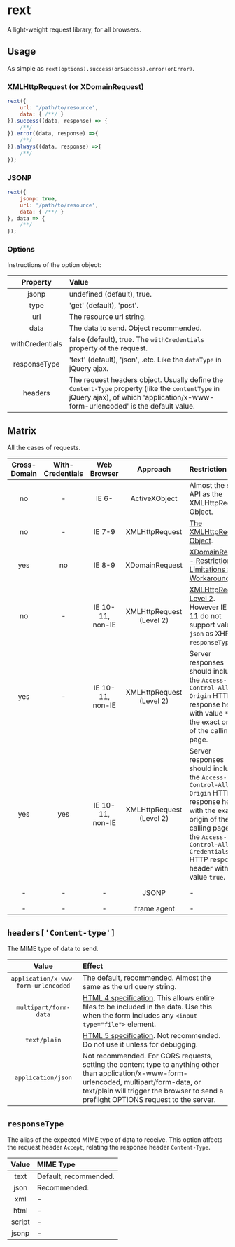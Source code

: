 # rext
A light-weight request library, for all browsers.

## Usage

As simple as `rext(options).success(onSuccess).error(onError)`.

### XMLHttpRequest (or XDomainRequest)

```js
rext({
    url: '/path/to/resource',
    data: { /**/ }
}).success((data, response) => {
    /**/
}).error((data, response) =>{
    /**/
}).always((data, response) =>{
    /**/
});
```

### JSONP

```js
rext({
    jsonp: true,
    url: '/path/to/resource',
    data: { /**/ }
}, data => {
    /**/
});
```

### Options

Instructions of the option object:

| Property | Value |
| :---: | :--- |
| jsonp | undefined (default), true. |
| type | 'get' (default), 'post'. |
| url | The resource url string. |
| data | The data to send. Object recommended. |
| withCredentials | false (default), true. The `withCredentials` property of the request. |
| responseType | 'text' (default), 'json', .etc. Like the `dataType` in jQuery ajax. |
| headers | The request headers object. Usually define the `Content-Type` property (like the `contentType` in jQuery ajax), of which 'application/x-www-form-urlencoded' is the default value. |

## Matrix
All the cases of requests.

| Cross-Domain | With-Credentials | Web Browser | Approach | Restriction | Security |
| :---: | :---: | :---: | :---: | :--- | :--- |
| no | - | IE 6- | ActiveXObject | Almost the same API as the XMLHttpRequest Object. | - |
| no | - | IE 7-9 | XMLHttpRequest | [The XMLHttpRequest Object](https://www.w3.org/TR/2006/WD-XMLHttpRequest-20060405/). | - |
| yes | no | IE 8-9 | XDomainRequest | [XDomainRequest - Restrictions, Limitations and Workarounds](https://blogs.msdn.microsoft.com/ieinternals/2010/05/13/xdomainrequest-restrictions-limitations-and-workarounds/) | - |
| no | - | IE 10-11, non-IE | XMLHttpRequest (Level 2) | [XMLHttpRequest Level 2](https://xhr.spec.whatwg.org/). However IE 10-11 do not support value `json` as XHR's `responseType`. | - |
| yes | - | IE 10-11, non-IE | XMLHttpRequest (Level 2) | Server responses should include the `Access-Control-Allow-Origin` HTTP response header with value `*`, or the exact origin of the calling page. | - |
| yes | yes | IE 10-11, non-IE | XMLHttpRequest (Level 2) | Server responses should include the `Access-Control-Allow-Origin` HTTP response header with the exact origin of the calling page, and the `Access-Control-Allow-Credentials` HTTP response header with value `true`. | - |
| - | - | - | JSONP | - | [Security concerns](https://en.wikipedia.org/wiki/JSONP#Security_concerns) |
| - | - | - | iframe agent | - | - |

## `headers['Content-type']`

The MIME type of data to send.

| Value | Effect |
| :---: | :--- |
| `application/x-www-form-urlencoded` | The default, recommended. Almost the same as the url query string. |
| `multipart/form-data` | [HTML 4 specification](https://www.w3.org/TR/html401/interact/forms.html#h-17.13.4). This allows entire files to be included in the data. Use this when the form includes any `<input type="file">` element. |
| `text/plain` | [HTML 5 specification](https://www.w3.org/TR/html5/forms.html#text/plain-encoding-algorithm). Not recommended. Do not use it unless for debugging. |
| `application/json` | Not recommended. For CORS requests, setting the content type to anything other than application/x-www-form-urlencoded, multipart/form-data, or text/plain will trigger the browser to send a preflight OPTIONS request to the server. |

## `responseType`

The alias of the expected MIME type of data to receive. This option affects the request header `Accept`, relating the response header `Content-Type`.

| Value | MIME Type |
| :---: | :--- |
| text | Default, recommended. |
| json | Recommended. |
| xml | - |
| html | - |
| script | - |
| jsonp | - |
